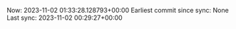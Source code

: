 Now: 2023-11-02 01:33:28.128793+00:00 Earliest commit since sync: None Last sync: 2023-11-02 00:29:27+00:00
